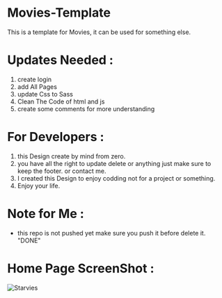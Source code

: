 # Movies-Template
This is a template for Movies, it can be used for something else.

# Updates Needed :
 1. create login 
 2. add All Pages
 3. update Css to Sass
 4. Clean The Code of html and js
 5. create some comments for more understanding

# For Developers :
 1. this Design create by mind from zero.
 2. you have all the right to update delete or anything just make sure to keep the footer. or contact me.
 3. I created this Design to enjoy codding not for a project or something.
 4. Enjoy your life.


# Note for Me :
 - this repo is not pushed yet make sure you push it before delete it. "DONE"

# Home Page ScreenShot :

![Starvies](https://user-images.githubusercontent.com/61630679/181379005-2e3b0503-6c82-4bf6-aa38-7f0823c0b253.png)
